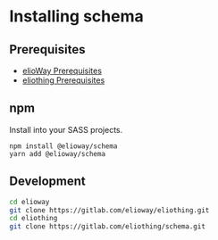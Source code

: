 # Installing schema

## Prerequisites

- [elioWay Prerequisites](https://elioway.gitlab.io/installing.html)
- [eliothing Prerequisites](https://elioway.gitlab.io/eliothing/installing.html)

## npm

Install into your SASS projects.

```
npm install @elioway/schema
yarn add @elioway/schema
```

## Development

```bash
cd elioway
git clone https://gitlab.com/elioway/eliothing.git
cd eliothing
git clone https://gitlab.com/eliothing/schema.git
```
